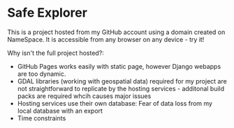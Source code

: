 # Safe Explorer

This is a project hosted from my GitHub account using a domain created on NameSpace. It is accessible from any browser on any device - try it! 

Why isn't the full project hosted?:
- GitHub Pages works easily with static page, however Django webapps are too dynamic.
- GDAL libraries (working with geospatial data) required for my project are not straightforward to replicate by the hosting services - additonal build packs are required whcih causes major issues
- Hosting services use their own database: Fear of data loss from my local database with an export
- Time constraints
